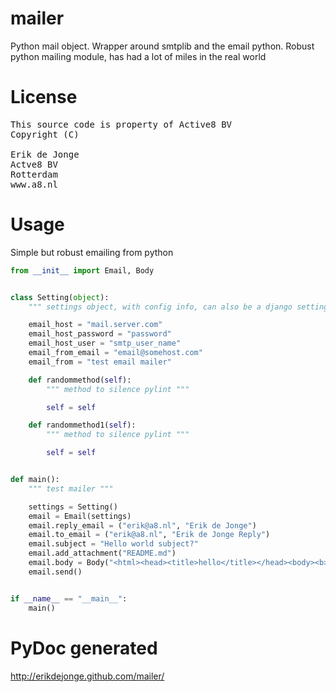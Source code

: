 mailer
======

Python mail object. Wrapper around smtplib and the email python.
Robust python mailing module, has had a lot of miles in the real world


License
===========

<pre>
This source code is property of Active8 BV
Copyright (C)

Erik de Jonge <erik@a8.nl>
Actve8 BV
Rotterdam
www.a8.nl
</pre>


Usage
=====

Simple but robust emailing from python


```python
from __init__ import Email, Body


class Setting(object):
    """ settings object, with config info, can also be a django settings object """

    email_host = "mail.server.com"
    email_host_password = "password"
    email_host_user = "smtp_user_name"
    email_from_email = "email@somehost.com"
    email_from = "test email mailer"

    def randommethod(self):
        """ method to silence pylint """

        self = self

    def randommethod1(self):
        """ method to silence pylint """

        self = self


def main():
    """ test mailer """

    settings = Setting()
    email = Email(settings)
    email.reply_email = ("erik@a8.nl", "Erik de Jonge")
    email.to_email = ("erik@a8.nl", "Erik de Jonge Reply")
    email.subject = "Hello world subject?"
    email.add_attachment("README.md")
    email.body = Body("<html><head><title>hello</title></head><body><b>hello world</b><br/><i>en dit is italic</i></body></html>")
    email.send()


if __name__ == "__main__":
    main()
```

PyDoc generated
================

http://erikdejonge.github.com/mailer/
